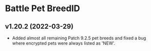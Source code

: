 # Battle Pet BreedID

## v1.20.2 (2022-03-29)
 

- Added almost all remaining Patch 9.2.5 pet breeds and fixed a bug where encrypted pets were always listed as 'NEW'.  
